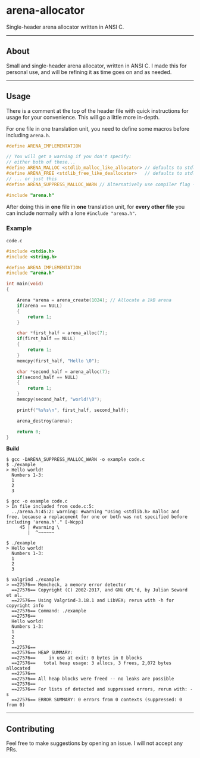 # arena-allocator
Single-header arena allocator written in ANSI C.

---

## About
Small and single-header arena allocator, written in ANSI C. I made this for personal use, and will be refining it as time goes on and as needed.

---

## Usage
There is a comment at the top of the header file with quick instructions for usage for your convenience. This will go a little more in-depth.

For one file in one translation unit, you need to define some macros before including `arena.h`.
```c
#define ARENA_IMPLEMENTATION

// You will get a warning if you don't specify:
// either both of these...
#define ARENA_MALLOC <stdlib_malloc_like_allocator> // defaults to stdlib malloc
#define ARENA_FREE <stdlib_free_like_deallocator>   // defaults to stdlib free
// ... or just this
#define ARENA_SUPPRESS_MALLOC_WARN // Alternatively use compiler flag -DARENA_SUPPRESS_MALLOC_WARN

#include "arena.h"
```

After doing this in **one** file in **one** translation unit, for **every other file** you can include normally with a lone `#include "arena.h"`.

### Example
`code.c`
```c
#include <stdio.h>
#include <string.h>

#define ARENA_IMPLEMENTATION
#include "arena.h"

int main(void)
{

    Arena *arena = arena_create(1024); // Allocate a 1kB arena
    if(arena == NULL)
    {
        return 1;
    }

    char *first_half = arena_alloc(7);
    if(first_half == NULL)
    {
        return 1;
    }
    memcpy(first_half, "Hello \0");

    char *second_half = arena_alloc(7);
    if(second_half == NULL)
    {
        return 1;
    }
    memcpy(second_half, "world!\0");

    printf("%s%s\n", first_half, second_half);

    arena_destroy(arena);

    return 0;
}
```
**Build**
```
$ gcc -DARENA_SUPPRESS_MALLOC_WARN -o example code.c
$ ./example
> Hello world!
  Numbers 1-3: 
  1
  2
  3

$ gcc -o example code.c
> In file included from code.c:5:
  ../arena.h:45:2: warning: #warning "Using <stdlib.h> malloc and free, because a replacement for one or both was not specified before including 'arena.h'." [-Wcpp]
     45 | #warning \
        |  ^~~~~~~

$ ./example
> Hello world!
  Numbers 1-3: 
  1
  2
  3

$ valgrind ./example
> ==27576== Memcheck, a memory error detector
  ==27576== Copyright (C) 2002-2017, and GNU GPL'd, by Julian Seward et al.
  ==27576== Using Valgrind-3.18.1 and LibVEX; rerun with -h for copyright info
  ==27576== Command: ./example
  ==27576== 
  Hello world!
  Numbers 1-3: 
  1
  2
  3
  ==27576== 
  ==27576== HEAP SUMMARY:
  ==27576==     in use at exit: 0 bytes in 0 blocks
  ==27576==   total heap usage: 3 allocs, 3 frees, 2,072 bytes allocated
  ==27576== 
  ==27576== All heap blocks were freed -- no leaks are possible
  ==27576== 
  ==27576== For lists of detected and suppressed errors, rerun with: -s
  ==27576== ERROR SUMMARY: 0 errors from 0 contexts (suppressed: 0 from 0)

```

---

## Contributing
Feel free to make suggestions by opening an issue. I will not accept any PRs.
